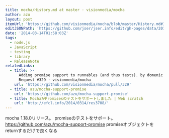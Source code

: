 ```yaml
---
title: mocha/History.md at master · visionmedia/mocha
author: azu
layout: post
itemUrl: 'https://github.com/visionmedia/mocha/blob/master/History.md#1180--2014-03-13'
editJSONPath: 'https://github.com/jser/jser.info/edit/gh-pages/data/2014/03/index.json'
date: '2014-03-14T01:58:03Z'
tags:
  - node.js
  - JavaScript
  - testing
  - library
  - ReleaseNote
relatedLinks:
  - title: >-
      Adding promise support to runnables (and thus tests). by domenic · Pull
      Request #329 · visionmedia/mocha
    url: 'https://github.com/visionmedia/mocha/pull/329'
  - title: azu/mocha-support-promise
    url: 'https://github.com/azu/mocha-support-promise'
  - title: MochaがPromisesのテストをサポートしました | Web scratch
    url: 'http://efcl.info/2014/0314/res3708/'
---
```

mocha 1.18.0リリース。
promiseのテストをサポート。
https://github.com/azu/mocha-support-promise promiseオブジェクトをreturnするだけで良くなる
